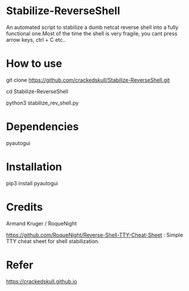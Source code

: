 # Stabilize-ReverseShell
An automated script to stabilize a dumb netcat reverse shell into a fully functional one.Most of the time the shell is very fragile, you cant press arrow keys, ctrl + C etc.. 



# How to use

git clone https://github.com/crackedskull/Stabilize-ReverseShell.git

cd Stabilize-ReverseShell

python3 stabilize_rev_shell.py

# Dependencies
pyautogui

# Installation

pip3 install pyautogui

# Credits

Armand Kruger / RoqueNight

https://github.com/RoqueNight/Reverse-Shell-TTY-Cheat-Sheet : Simple TTY cheat sheet for shell stabilization. 

# Refer

https://crackedskull.github.io
